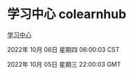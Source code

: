 # 学习中心 colearnhub
[学习中心](http://27.19.32.34:56308/colearnhub/)

2022年 10月 06日 星期四 06:00:03 CST

2022年 10月 05日 星期三 22:00:03 GMT
